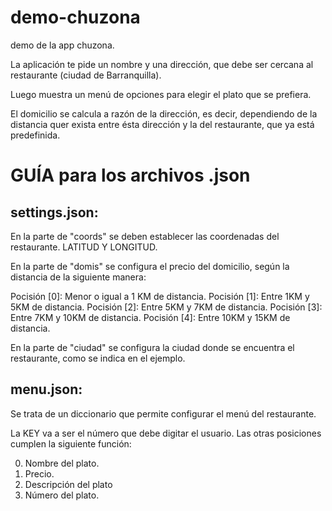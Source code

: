 # demo-chuzona
demo de la app chuzona.


La aplicación te pide un nombre y una dirección, que debe ser cercana al restaurante (ciudad de Barranquilla).

Luego muestra un menú de opciones para elegir el plato que se prefiera.

El domicilio se calcula a razón de la dirección, es decir, dependiendo de la distancia quer exista entre ésta dirección y la del restaurante,
que ya está predefinida.




# GUÍA para los archivos .json


## settings.json: 

En la parte de "coords" se deben establecer las coordenadas del restaurante. LATITUD Y LONGITUD.


En la parte de "domis" se configura el precio del domicilio, según la distancia de la siguiente manera:

Pocisión [0]: Menor o igual a 1 KM de distancia.
Pocisión [1]: Entre 1KM y 5KM de distancia.
Pocisión [2]: Entre 5KM y 7KM de distancia.
Pocisión [3]: Entre 7KM y 10KM de distancia.
Pocisión [4]: Entre 10KM y 15KM de distancia.

En la parte de "ciudad" se configura la ciudad donde se encuentra el restaurante, como se indica en el ejemplo.


## menu.json: 

Se trata de un diccionario que permite configurar el menú del restaurante.

La KEY va a ser el número que debe digitar el usuario. Las otras posiciones cumplen la siguiente función:

0. Nombre del plato.
1. Precio.
3. Descripción del plato
4. Número del plato.


